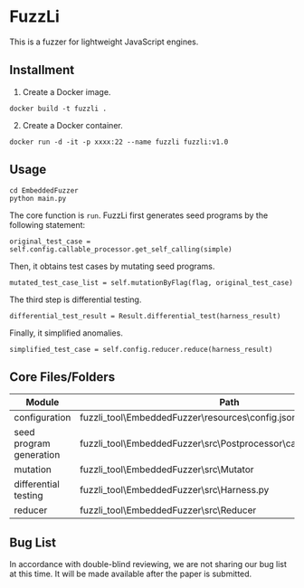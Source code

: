 # FuzzLi

This is a fuzzer for lightweight JavaScript engines.



## Installment

1. Create a Docker image.

```
docker build -t fuzzli .
```

2. Create a Docker container.

```
docker run -d -it -p xxxx:22 --name fuzzli fuzzli:v1.0
```



## Usage

```
cd EmbeddedFuzzer
python main.py
```

The core function is `run`. FuzzLi first generates seed programs by the following statement:

```
original_test_case = self.config.callable_processor.get_self_calling(simple)
```

Then, it obtains test cases by mutating seed programs.

```
mutated_test_case_list = self.mutationByFlag(flag, original_test_case)
```

The third step is differential testing.

```
differential_test_result = Result.differential_test(harness_result)
```

Finally, it simplified anomalies.

```
simplified_test_case = self.config.reducer.reduce(harness_result)
```



## Core Files/Folders

| Module                  | Path                                                         |
| ----------------------- | ------------------------------------------------------------ |
| configuration           | fuzzli_tool\EmbeddedFuzzer\resources\config.json             |
| seed program generation | fuzzli_tool\EmbeddedFuzzer\src\Postprocessor\callable_processor.py |
| mutation                | fuzzli_tool\EmbeddedFuzzer\src\Mutator                       |
| differential testing    | fuzzli_tool\EmbeddedFuzzer\src\Harness.py                    |
| reducer                 | fuzzli_tool\EmbeddedFuzzer\src\Reducer                       |



## Bug List

In accordance with double-blind reviewing, we are not sharing our bug list at this time. It will be made available after the paper is submitted.
